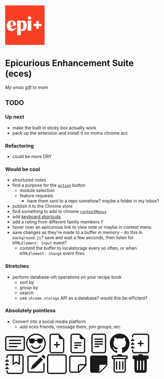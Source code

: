 ![eces logo please don't sue me](images/eces128.png "eces logo please don't sue me")

# Epicurious Enhancement Suite (eces)
*My xmas gift to mom*

## TODO
### Up next
- make the built in sticky box actually work
- pack up the extension and install it on moms chrome acc
### Refactoring
- could be more DRY
### Would be cool
- structured notes
- find a purpose for the [`action`](https://developer.chrome.com/docs/extensions/reference/action/) button
  - module selection
  - feature requests
    - have them sent to a repo somehow? maybe a folder in my inbox?
- publish it to the Chrome store
- find something to add to chrome [`contextMenus`](https://developer.chrome.com/docs/extensions/reference/contextMenus/)
- add [keyboard shortcuts](https://developer.chrome.com/docs/extensions/reference/commands/)
- add a rating from different family members !!
- hover over an epicurious link to view note or maybe in context menu
- save changes as they're made to a buffer in memory - do this in `background.js`? save and wait a few seconds, then listen for `HTMLElement: input` event?
  - commit the buffer to localstorage every so often, or when `HTMLElement: change` event fires
### Stretches 
- perform database-ish operations on your recipe book
    - sort by
    - group by
    - search
    - use `chrome.storage` API as a database? would this be efficient?
### Absolutely pointless 
- Convert into a social media platform
    - add eces friends, message them, join groups, etc.  

<svg xmlns="http://www.w3.org/2000/svg" width="64" height="64" fill="currentColor" class="bi bi-card-text" viewBox="0 0 16 16">
  <path d="M14.5 3a.5.5 0 0 1 .5.5v9a.5.5 0 0 1-.5.5h-13a.5.5 0 0 1-.5-.5v-9a.5.5 0 0 1 .5-.5h13zm-13-1A1.5 1.5 0 0 0 0 3.5v9A1.5 1.5 0 0 0 1.5 14h13a1.5 1.5 0 0 0 1.5-1.5v-9A1.5 1.5 0 0 0 14.5 2h-13z"/>
  <path d="M3 5.5a.5.5 0 0 1 .5-.5h9a.5.5 0 0 1 0 1h-9a.5.5 0 0 1-.5-.5zM3 8a.5.5 0 0 1 .5-.5h9a.5.5 0 0 1 0 1h-9A.5.5 0 0 1 3 8zm0 2.5a.5.5 0 0 1 .5-.5h6a.5.5 0 0 1 0 1h-6a.5.5 0 0 1-.5-.5z"/>
</svg>
<svg xmlns="http://www.w3.org/2000/svg" width="64" height="64" fill="currentColor" class="bi bi-emoji-sunglasses" viewBox="0 0 16 16">
  <path d="M4.968 9.75a.5.5 0 1 0-.866.5A4.498 4.498 0 0 0 8 12.5a4.5 4.5 0 0 0 3.898-2.25.5.5 0 1 0-.866-.5A3.498 3.498 0 0 1 8 11.5a3.498 3.498 0 0 1-3.032-1.75zM7 5.116V5a1 1 0 0 0-1-1H3.28a1 1 0 0 0-.97 1.243l.311 1.242A2 2 0 0 0 4.561 8H5a2 2 0 0 0 1.994-1.839A2.99 2.99 0 0 1 8 6c.393 0 .74.064 1.006.161A2 2 0 0 0 11 8h.438a2 2 0 0 0 1.94-1.515l.311-1.242A1 1 0 0 0 12.72 4H10a1 1 0 0 0-1 1v.116A4.22 4.22 0 0 0 8 5c-.35 0-.69.04-1 .116z"/>
  <path d="M16 8A8 8 0 1 1 0 8a8 8 0 0 1 16 0zm-1 0A7 7 0 1 0 1 8a7 7 0 0 0 14 0z"/>
</svg>
<svg xmlns="http://www.w3.org/2000/svg" width="64" height="64" fill="currentColor" class="bi bi-file-earmark-plus" viewBox="0 0 16 16">
  <path d="M8 6.5a.5.5 0 0 1 .5.5v1.5H10a.5.5 0 0 1 0 1H8.5V11a.5.5 0 0 1-1 0V9.5H6a.5.5 0 0 1 0-1h1.5V7a.5.5 0 0 1 .5-.5z"/>
  <path d="M14 4.5V14a2 2 0 0 1-2 2H4a2 2 0 0 1-2-2V2a2 2 0 0 1 2-2h5.5L14 4.5zm-3 0A1.5 1.5 0 0 1 9.5 3V1H4a1 1 0 0 0-1 1v12a1 1 0 0 0 1 1h8a1 1 0 0 0 1-1V4.5h-2z"/>
</svg>
<svg xmlns="http://www.w3.org/2000/svg" width="64" height="64" fill="currentColor" class="bi bi-file-earmark-text" viewBox="0 0 16 16">
  <path d="M5.5 7a.5.5 0 0 0 0 1h5a.5.5 0 0 0 0-1h-5zM5 9.5a.5.5 0 0 1 .5-.5h5a.5.5 0 0 1 0 1h-5a.5.5 0 0 1-.5-.5zm0 2a.5.5 0 0 1 .5-.5h2a.5.5 0 0 1 0 1h-2a.5.5 0 0 1-.5-.5z"/>
  <path d="M9.5 0H4a2 2 0 0 0-2 2v12a2 2 0 0 0 2 2h8a2 2 0 0 0 2-2V4.5L9.5 0zm0 1v2A1.5 1.5 0 0 0 11 4.5h2V14a1 1 0 0 1-1 1H4a1 1 0 0 1-1-1V2a1 1 0 0 1 1-1h5.5z"/>
</svg>
<svg xmlns="http://www.w3.org/2000/svg" width="64" height="64" fill="currentColor" class="bi bi-file-text" viewBox="0 0 16 16">
  <path d="M5 4a.5.5 0 0 0 0 1h6a.5.5 0 0 0 0-1H5zm-.5 2.5A.5.5 0 0 1 5 6h6a.5.5 0 0 1 0 1H5a.5.5 0 0 1-.5-.5zM5 8a.5.5 0 0 0 0 1h6a.5.5 0 0 0 0-1H5zm0 2a.5.5 0 0 0 0 1h3a.5.5 0 0 0 0-1H5z"/>
  <path d="M2 2a2 2 0 0 1 2-2h8a2 2 0 0 1 2 2v12a2 2 0 0 1-2 2H4a2 2 0 0 1-2-2V2zm10-1H4a1 1 0 0 0-1 1v12a1 1 0 0 0 1 1h8a1 1 0 0 0 1-1V2a1 1 0 0 0-1-1z"/>
</svg>
<svg xmlns="http://www.w3.org/2000/svg" width="64" height="64" fill="currentColor" class="bi bi-github" viewBox="0 0 16 16">
  <path d="M8 0C3.58 0 0 3.58 0 8c0 3.54 2.29 6.53 5.47 7.59.4.07.55-.17.55-.38 0-.19-.01-.82-.01-1.49-2.01.37-2.53-.49-2.69-.94-.09-.23-.48-.94-.82-1.13-.28-.15-.68-.52-.01-.53.63-.01 1.08.58 1.23.82.72 1.21 1.87.87 2.33.66.07-.52.28-.87.51-1.07-1.78-.2-3.64-.89-3.64-3.95 0-.87.31-1.59.82-2.15-.08-.2-.36-1.02.08-2.12 0 0 .67-.21 2.2.82.64-.18 1.32-.27 2-.27.68 0 1.36.09 2 .27 1.53-1.04 2.2-.82 2.2-.82.44 1.1.16 1.92.08 2.12.51.56.82 1.27.82 2.15 0 3.07-1.87 3.75-3.65 3.95.29.25.54.73.54 1.48 0 1.07-.01 1.93-.01 2.2 0 .21.15.46.55.38A8.012 8.012 0 0 0 16 8c0-4.42-3.58-8-8-8z"/>
</svg>
<svg xmlns="http://www.w3.org/2000/svg" width="64" height="64" fill="currentColor" class="bi bi-journal-plus" viewBox="0 0 16 16">
  <path fill-rule="evenodd" d="M8 5.5a.5.5 0 0 1 .5.5v1.5H10a.5.5 0 0 1 0 1H8.5V10a.5.5 0 0 1-1 0V8.5H6a.5.5 0 0 1 0-1h1.5V6a.5.5 0 0 1 .5-.5z"/>
  <path d="M3 0h10a2 2 0 0 1 2 2v12a2 2 0 0 1-2 2H3a2 2 0 0 1-2-2v-1h1v1a1 1 0 0 0 1 1h10a1 1 0 0 0 1-1V2a1 1 0 0 0-1-1H3a1 1 0 0 0-1 1v1H1V2a2 2 0 0 1 2-2z"/>
  <path d="M1 5v-.5a.5.5 0 0 1 1 0V5h.5a.5.5 0 0 1 0 1h-2a.5.5 0 0 1 0-1H1zm0 3v-.5a.5.5 0 0 1 1 0V8h.5a.5.5 0 0 1 0 1h-2a.5.5 0 0 1 0-1H1zm0 3v-.5a.5.5 0 0 1 1 0v.5h.5a.5.5 0 0 1 0 1h-2a.5.5 0 0 1 0-1H1z"/>
</svg>
<svg xmlns="http://www.w3.org/2000/svg" width="64" height="64" fill="currentColor" class="bi bi-journal-bookmark" viewBox="0 0 16 16">
  <path fill-rule="evenodd" d="M6 8V1h1v6.117L8.743 6.07a.5.5 0 0 1 .514 0L11 7.117V1h1v7a.5.5 0 0 1-.757.429L9 7.083 6.757 8.43A.5.5 0 0 1 6 8z"/>
  <path d="M3 0h10a2 2 0 0 1 2 2v12a2 2 0 0 1-2 2H3a2 2 0 0 1-2-2v-1h1v1a1 1 0 0 0 1 1h10a1 1 0 0 0 1-1V2a1 1 0 0 0-1-1H3a1 1 0 0 0-1 1v1H1V2a2 2 0 0 1 2-2z"/>
  <path d="M1 5v-.5a.5.5 0 0 1 1 0V5h.5a.5.5 0 0 1 0 1h-2a.5.5 0 0 1 0-1H1zm0 3v-.5a.5.5 0 0 1 1 0V8h.5a.5.5 0 0 1 0 1h-2a.5.5 0 0 1 0-1H1zm0 3v-.5a.5.5 0 0 1 1 0v.5h.5a.5.5 0 0 1 0 1h-2a.5.5 0 0 1 0-1H1z"/>
</svg>
<svg xmlns="http://www.w3.org/2000/svg" width="64" height="64" fill="currentColor" class="bi bi-pencil-square" viewBox="0 0 16 16">
  <path d="M15.502 1.94a.5.5 0 0 1 0 .706L14.459 3.69l-2-2L13.502.646a.5.5 0 0 1 .707 0l1.293 1.293zm-1.75 2.456-2-2L4.939 9.21a.5.5 0 0 0-.121.196l-.805 2.414a.25.25 0 0 0 .316.316l2.414-.805a.5.5 0 0 0 .196-.12l6.813-6.814z"/>
  <path fill-rule="evenodd" d="M1 13.5A1.5 1.5 0 0 0 2.5 15h11a1.5 1.5 0 0 0 1.5-1.5v-6a.5.5 0 0 0-1 0v6a.5.5 0 0 1-.5.5h-11a.5.5 0 0 1-.5-.5v-11a.5.5 0 0 1 .5-.5H9a.5.5 0 0 0 0-1H2.5A1.5 1.5 0 0 0 1 2.5v11z"/>
</svg>
<svg xmlns="http://www.w3.org/2000/svg" width="64" height="64" fill="currentColor" class="bi bi-square" viewBox="0 0 16 16">
  <path d="M14 1a1 1 0 0 1 1 1v12a1 1 0 0 1-1 1H2a1 1 0 0 1-1-1V2a1 1 0 0 1 1-1h12zM2 0a2 2 0 0 0-2 2v12a2 2 0 0 0 2 2h12a2 2 0 0 0 2-2V2a2 2 0 0 0-2-2H2z"/>
</svg>
<svg xmlns="http://www.w3.org/2000/svg" width="64" height="64" fill="currentColor" class="bi bi-sticky" viewBox="0 0 16 16">
  <path d="M2.5 1A1.5 1.5 0 0 0 1 2.5v11A1.5 1.5 0 0 0 2.5 15h6.086a1.5 1.5 0 0 0 1.06-.44l4.915-4.914A1.5 1.5 0 0 0 15 8.586V2.5A1.5 1.5 0 0 0 13.5 1h-11zM2 2.5a.5.5 0 0 1 .5-.5h11a.5.5 0 0 1 .5.5V8H9.5A1.5 1.5 0 0 0 8 9.5V14H2.5a.5.5 0 0 1-.5-.5v-11zm7 11.293V9.5a.5.5 0 0 1 .5-.5h4.293L9 13.793z"/>
</svg>
<svg xmlns="http://www.w3.org/2000/svg" width="64" height="64" fill="currentColor" class="bi bi-sticky-fill" viewBox="0 0 16 16">
  <path d="M2.5 1A1.5 1.5 0 0 0 1 2.5v11A1.5 1.5 0 0 0 2.5 15h6.086a1.5 1.5 0 0 0 1.06-.44l4.915-4.914A1.5 1.5 0 0 0 15 8.586V2.5A1.5 1.5 0 0 0 13.5 1h-11zm6 8.5a1 1 0 0 1 1-1h4.396a.25.25 0 0 1 .177.427l-5.146 5.146a.25.25 0 0 1-.427-.177V9.5z"/>
</svg>
<svg xmlns="http://www.w3.org/2000/svg" width="64" height="64" fill="currentColor" class="bi bi-trash" viewBox="0 0 16 16">
  <path d="M5.5 5.5A.5.5 0 0 1 6 6v6a.5.5 0 0 1-1 0V6a.5.5 0 0 1 .5-.5zm2.5 0a.5.5 0 0 1 .5.5v6a.5.5 0 0 1-1 0V6a.5.5 0 0 1 .5-.5zm3 .5a.5.5 0 0 0-1 0v6a.5.5 0 0 0 1 0V6z"/>
  <path fill-rule="evenodd" d="M14.5 3a1 1 0 0 1-1 1H13v9a2 2 0 0 1-2 2H5a2 2 0 0 1-2-2V4h-.5a1 1 0 0 1-1-1V2a1 1 0 0 1 1-1H6a1 1 0 0 1 1-1h2a1 1 0 0 1 1 1h3.5a1 1 0 0 1 1 1v1zM4.118 4 4 4.059V13a1 1 0 0 0 1 1h6a1 1 0 0 0 1-1V4.059L11.882 4H4.118zM2.5 3V2h11v1h-11z"/>
</svg>
<svg xmlns="http://www.w3.org/2000/svg" width="64" height="64" fill="currentColor" class="bi bi-trash-fill" viewBox="0 0 16 16">
  <path d="M2.5 1a1 1 0 0 0-1 1v1a1 1 0 0 0 1 1H3v9a2 2 0 0 0 2 2h6a2 2 0 0 0 2-2V4h.5a1 1 0 0 0 1-1V2a1 1 0 0 0-1-1H10a1 1 0 0 0-1-1H7a1 1 0 0 0-1 1H2.5zm3 4a.5.5 0 0 1 .5.5v7a.5.5 0 0 1-1 0v-7a.5.5 0 0 1 .5-.5zM8 5a.5.5 0 0 1 .5.5v7a.5.5 0 0 1-1 0v-7A.5.5 0 0 1 8 5zm3 .5v7a.5.5 0 0 1-1 0v-7a.5.5 0 0 1 1 0z"/>
</svg>
